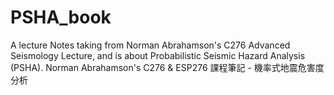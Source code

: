 # PSHA_book
A lecture Notes taking from Norman Abrahamson's C276 Advanced Seismology Lecture,
and is about Probabilistic Seismic Hazard Analysis (PSHA).
Norman Abrahamson's C276 & ESP276 課程筆記 - 機率式地震危害度分析